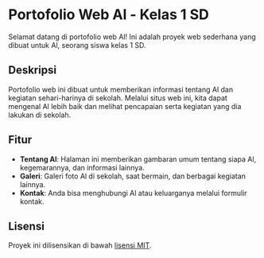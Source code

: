 # Portofolio Web Al - Kelas 1 SD

Selamat datang di portofolio web Al! Ini adalah proyek web sederhana yang dibuat untuk Al, seorang siswa kelas 1 SD.

## Deskripsi

Portofolio web ini dibuat untuk memberikan informasi tentang Al dan kegiatan sehari-harinya di sekolah. Melalui situs web ini, kita dapat mengenal Al lebih baik dan melihat pencapaian serta kegiatan yang dia lakukan di sekolah.

## Fitur

- **Tentang Al**: Halaman ini memberikan gambaran umum tentang siapa Al, kegemarannya, dan informasi lainnya.
- **Galeri**: Galeri foto Al di sekolah, saat bermain, dan berbagai kegiatan lainnya.
- **Kontak**: Anda bisa menghubungi Al atau keluarganya melalui formulir kontak.


## Lisensi

Proyek ini dilisensikan di bawah [lisensi MIT](LICENSE).